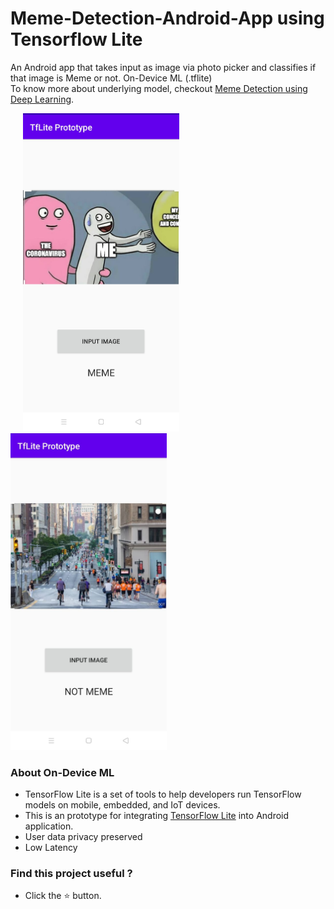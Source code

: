 # Meme-Detection-Android-App using Tensorflow Lite
An Android app that takes input as image via photo picker and classifies if that image is Meme or not. On-Device ML (.tflite) </br>
To know more about underlying model, checkout [Meme Detection using Deep Learning](https://github.com/skothari07/Meme-Detection-using-Deep-Learning.git).
<p float="left">
  &nbsp; &nbsp; &nbsp;<img src="/Meme.jpeg" width="250" alt="Meme Detected" />&nbsp;&nbsp; &nbsp; &nbsp; &nbsp; &nbsp;
  <img src="/NotMeme.jpeg" width="250" alt="Detected as NON MEME" /> 
 </p>

### About On-Device ML
* TensorFlow Lite is a set of tools to help developers run TensorFlow models on mobile, embedded, and IoT devices. 
* This is an prototype for integrating [TensorFlow Lite](https://www.tensorflow.org/mobile/tflite/) into Android application.
* User data privacy preserved
* Low Latency

### Find this project useful ? 
* Click the :star: button.

